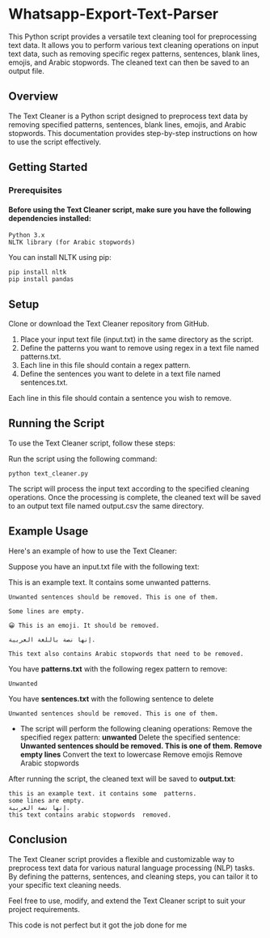 ﻿
# Whatsapp-Export-Text-Parser
This Python script provides a versatile text cleaning tool for preprocessing text data. It allows you to perform various text cleaning operations on input text data, such as removing specific regex patterns, sentences, blank lines, emojis, and Arabic stopwords. The cleaned text can then be saved to an output file.

## Overview

The Text Cleaner is a Python script designed to preprocess text data by removing specified patterns, sentences, blank lines, emojis, and Arabic stopwords. This documentation provides step-by-step instructions on how to use the script effectively.

## Getting Started

### Prerequisites

#### Before using the Text Cleaner script, make sure you have the following dependencies installed:

    Python 3.x
    NLTK library (for Arabic stopwords)

You can install NLTK using pip:

    pip install nltk
    pip install pandas

## Setup

    

Clone or download the Text Cleaner repository from GitHub.

 1. Place your input text file (input.txt) in the same directory as the
    script.
 2. Define the patterns you want to remove using regex in a text file named
    patterns.txt.
 3. Each line in this file should contain a regex pattern.
 4. Define the sentences you want to delete in a text file named
    sentences.txt.

Each line in this file should contain a sentence you wish to remove.

## Running the Script

To use the Text Cleaner script, follow these steps:

Run the script using the following command:


    python text_cleaner.py

The script will process the input text according to the specified cleaning operations.
Once the processing is complete, the cleaned text will be saved to an output text file named output.csv the same directory.

## Example Usage

Here's an example of how to use the Text Cleaner:

Suppose you have an input.txt file with the following text:

This is an example text. It contains some unwanted patterns.

    Unwanted sentences should be removed. This is one of them.
    
    Some lines are empty.
    
    😀 This is an emoji. It should be removed.
    
    إنها نصة باللغة العربية.
    
    This text also contains Arabic stopwords that need to be removed.

You have **patterns.txt** with the following regex pattern to remove:

    Unwanted

You have **sentences.txt** with the following sentence to delete

    Unwanted sentences should be removed. This is one of them.

 - The script will perform the following cleaning operations:
           Remove the specified regex pattern: **unwanted**
           Delete the specified sentence: **Unwanted sentences should be removed. This is one of them.
           Remove empty lines**
           Convert the text to lowercase
           Remove emojis
           Remove Arabic stopwords

After running the script, the cleaned text will be saved to **output.txt**:

    this is an example text. it contains some  patterns.
    some lines are empty.
    إنها نصة العربية.
    this text contains arabic stopwords  removed.

## Conclusion

The Text Cleaner script provides a flexible and customizable way to preprocess text data for various natural language processing (NLP) tasks. By defining the patterns, sentences, and cleaning steps, you can tailor it to your specific text cleaning needs.

Feel free to use, modify, and extend the Text Cleaner script to suit your project requirements.


This code is not perfect but it got the job done for me
